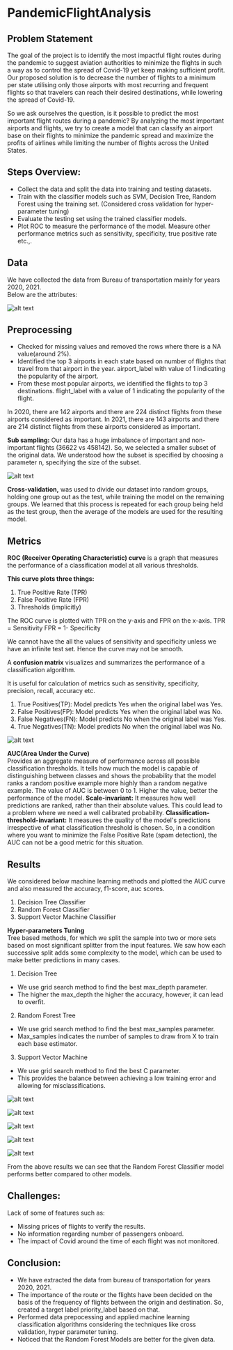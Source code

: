 # PandemicFlightAnalysis

## Problem Statement
The goal of the project is to identify the most impactful flight routes during the pandemic to suggest aviation authorities
to minimize the flights in such a way as to control the spread of Covid-19 yet keep making sufficient profit.
Our proposed solution is to decrease the number of flights to a minimum per state utilising only those airports 
with most recurring and frequent flights so that travelers can reach their desired destinations, while lowering the spread of Covid-19.  

So we ask ourselves the question, is it possible to predict the most important flight routes during a pandemic?
By analyzing the most important airports and flights, we try to create a model that can classify an airport base on their 
flights to minimize the pandemic spread and maximize the profits of airlines while limiting the number of flights across the United States.  


## Steps Overview:
- Collect the data and split the data into training and testing datasets.
- Train with the classifier models such as SVM, Decision Tree, Random Forest using the training set. (Considered cross validation for hyper-parameter tuning)
- Evaluate the testing set using the trained classifier models.
- Plot ROC to measure the performance of the model. Measure other performance metrics such as sensitivity, specificity, true positive rate etc.,.

## Data 

We have collected the data from Bureau of transportation mainly for years 2020, 2021.  
Below are the attributes:  

![alt text](./images/attributes.png)  


## Preprocessing
- Checked for missing values and removed the rows where there is a NA value(around 2%).
- Identified the top 3 airports in each state based on number of flights that travel from that airport in the year. 
airport_label with value of 1 indicating the popularity of the airport.
- From these most popular airports, we identified the flights to top 3 destinations.
flight_label with a value of 1 indicating the popularity of the flight.


In 2020, there are 142 airports and there are 224 distinct flights from these airports considered as important.
In 2021, there are 143 airports and there are 214 distinct flights from these airports considered as important.

**Sub sampling:** Our data has a huge imbalance of important and non-important flights (36622 vs 458142). So, we selected a smaller subset of the original data. We understood how the subset is specified by choosing a parameter n, specifying the size of the subset.  

![alt text](./images/train_test.png)  

**Cross-validation,** was used to divide our dataset into random groups, holding one group out as the test, while training the model on the remaining groups. We learned that this process is repeated for each group being held as the test group, then the average of the models are used for the resulting model.

## Metrics
**ROC (Receiver Operating Characteristic) curve** is a graph that measures the performance of a classification model at all various thresholds. 

**This curve plots three things:**
1. True Positive Rate (TPR)
2. False Positive Rate (FPR)
3. Thresholds (implicitly)

The ROC curve is plotted with TPR on the 
y-axis and FPR on the x-axis.
TPR = Sensitivity 
FPR = 1- Specificity

We cannot have the all the values of sensitivity and specificity unless we have an infinite test set. Hence the curve may not be smooth.


A **confusion matrix** visualizes and summarizes the performance of a classification algorithm.

It is useful for calculation of metrics such as sensitivity, specificity, precision, recall, accuracy etc.

1) True Positives(TP): Model predicts Yes when the original label was Yes.
2) False Positives(FP): Model predicts Yes when the original label was No.
3) False Negatives(FN): Model predicts No when the original label was Yes.
4) True Negatives(TN): Model predicts No when the original label was No.

![alt text](./images/cf_matrix.png)   

**AUC(Area Under the Curve)**  
Provides an aggregate measure of performance across all possible classification thresholds. 
It tells how much the model is capable of distinguishing between classes and shows the probability that the model ranks a random positive example more highly than a random negative example.
The value of AUC is between 0 to 1. Higher the value, better the performance of the model.
**Scale-invariant:** It measures how well predictions are ranked, rather than their absolute values. This could lead to a problem where we need a well calibrated probability.
**Classification-threshold-invariant:** It measures the quality of the model's predictions irrespective of what classification threshold is chosen. So, in a condition where you want to minimize the False Positive Rate (spam detection), the AUC can not be a good metric for this situation.




## Results  

We considered below machine learning methods and plotted the AUC curve and also measured the accuracy, f1-score, auc scores.  

1. Decision Tree Classifier
2. Random Forest Classifier
3. Support Vector Machine Classifier

**Hyper-parameters Tuning**  
Tree based methods, for which we split the sample into two or more sets based on most significant splitter from the input features. We saw how each successive split adds some complexity to the model, which can be used to make better predictions in many cases.  

1. Decision Tree
- We use grid search method to find the best max_depth parameter.
- The higher the max_depth the higher the accuracy, however, it can lead to overfit.

2. Random Forest Tree
- We use grid search method to find the best max_samples parameter.
- Max_samples indicates the number of samples to draw from X to train each base estimator.

3. Support Vector Machine
- We use grid search method to find the best C parameter.
- This provides the balance between achieving a low training error and allowing for misclassifications.

![alt text](./images/roc.png)  

  


![alt text](./images/acc.png)   

  
![alt text](./images/DecisionTreeConfusionMatrix.png)   


  
![alt text]("./images/RandomForestConfusionMatrix.png")   


  
![alt text]("./images/SVMConfusionMatrix.png")   


From the above results we can see that the Random Forest Classifier model performs better compared to other models.  

## Challenges:
Lack of some of features such as:
- Missing prices of flights to verify the results.
- No information regarding number of passengers onboard.
- The impact of Covid around the time of each flight was not monitored.


## Conclusion:
- We have extracted the data from bureau of transportation for years 2020, 2021.
- The importance of the route or the flights have been decided on the basis of the frequency of flights between the origin and destination. So, created a target label priority_label based on that.
- Performed data prepocessing and applied machine learning classification algorithms considering the techniques like cross validation, hyper parameter tuning.
- Noticed that the Random Forest Models are better for the given data.






